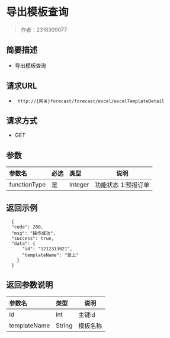 # 导出模板查询

> 作者：2318309077

## 简要描述

- 导出模板查询

## 请求URL
- ` http://{网关}forecast/forecast/excel/excelTemplateDetail`
  
## 请求方式
- GET

## 参数

|参数名|必选|类型|说明|
|:----    |:---|:----- |-----   |
|functionType |是  |Integer |功能状态 1:预报订单|

## 返回示例

```
  {
  "code": 200,
  "msg": "操作成功",
  "success": true,
  "data": {
      "id": "1212313021",
      "templateName": "爱上" 
    }
  }
```

## 返回参数说明

|参数名|类型|说明|
|:-----  |:-----|-----                           |
|id |int   |主键id  |
|templateName |String   |模板名称  |
